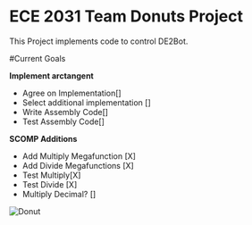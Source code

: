 ECE 2031 Team Donuts Project
=====
This Project implements code to control DE2Bot.

#Current Goals

__Implement arctangent__
* Agree on Implementation[]
* Select additional implementation []
* Write Assembly Code[]
* Test Assembly Code[]



__SCOMP Additions__
* Add Multiply Megafunction [X] 
* Add Divide Megafunctions [X]
* Test Multiply[X]
* Test Divide [X]
* Multiply Decimal? []

 ![Donut](https://lh4.googleusercontent.com/-3xXcAWENdIA/U5z64AGLjgI/AAAAAAACKLE/iVDWSb99A58/w454-h488/tumblr_lmbq7fyKeu1ql3yfgo1_500.gif "Donut")

